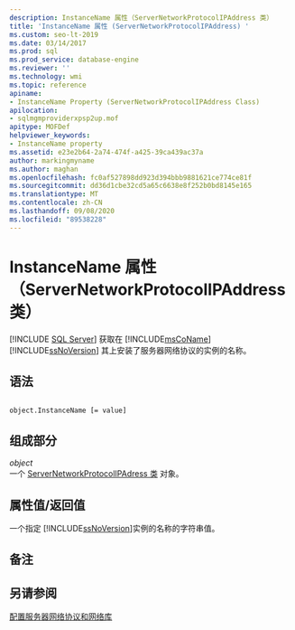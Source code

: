 ```yaml
---
description: InstanceName 属性（ServerNetworkProtocolIPAddress 类）
title: 'InstanceName 属性 (ServerNetworkProtocolIPAddress) '
ms.custom: seo-lt-2019
ms.date: 03/14/2017
ms.prod: sql
ms.prod_service: database-engine
ms.reviewer: ''
ms.technology: wmi
ms.topic: reference
apiname:
- InstanceName Property (ServerNetworkProtocolIPAddress Class)
apilocation:
- sqlmgmproviderxpsp2up.mof
apitype: MOFDef
helpviewer_keywords:
- InstanceName property
ms.assetid: e23e2b64-2a74-474f-a425-39ca439ac37a
author: markingmyname
ms.author: maghan
ms.openlocfilehash: fc0af527898dd923d394bbb9881621ce774ce81f
ms.sourcegitcommit: dd36d1cbe32cd5a65c6638e8f252b0bd8145e165
ms.translationtype: MT
ms.contentlocale: zh-CN
ms.lasthandoff: 09/08/2020
ms.locfileid: "89538228"
---
```

# <a name="instancename-property-servernetworkprotocolipaddress-class"></a>InstanceName 属性（ServerNetworkProtocolIPAddress 类）
[!INCLUDE [SQL Server](../../../includes/applies-to-version/sqlserver.md)]
  获取在 [!INCLUDE[msCoName](../../../includes/msconame-md.md)] [!INCLUDE[ssNoVersion](../../../includes/ssnoversion-md.md)] 其上安装了服务器网络协议的实例的名称。  
  
## <a name="syntax"></a>语法  
  
```  
  
object.InstanceName [= value]  
```  
  
## <a name="parts"></a>组成部分  
 *object*  
 一个 [ServerNetworkProtocolIPAdress 类](../../../relational-databases/wmi-provider-configuration-classes/servernetworkprotocolipaddress-class/servernetworkprotocolipaddress-class.md) 对象。  
  
## <a name="property-valuereturn-value"></a>属性值/返回值  
 一个指定 [!INCLUDE[ssNoVersion](../../../includes/ssnoversion-md.md)]实例的名称的字符串值。  
  
## <a name="remarks"></a>备注  
  
## <a name="see-also"></a>另请参阅  
 [配置服务器网络协议和网络库](https://msdn.microsoft.com/library/ms177485\(v=sql.100\).aspx)  
  
  

